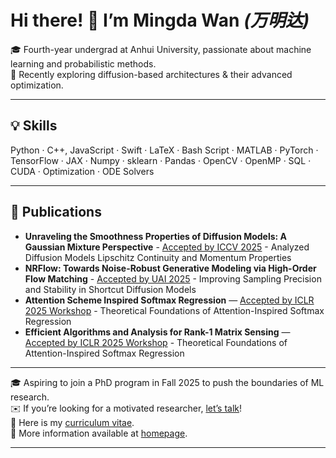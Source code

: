 # Hi there! 👋 I’m **Mingda Wan** *(万明达)*

🎓 Fourth-year undergrad at Anhui University, passionate about machine learning and probabilistic methods.  
🔭 Recently exploring diffusion-based architectures & their advanced optimization.

---

## 💡 Skills
Python · C++, JavaScript · Swift · LaTeX · Bash Script · MATLAB · PyTorch · TensorFlow · JAX · Numpy · sklearn · Pandas · OpenCV · OpenMP · SQL · CUDA · Optimization · ODE Solvers

---

## 📂 Publications
- **Unraveling the Smoothness Properties of Diffusion Models: A Gaussian Mixture Perspective** - [Accepted by ICCV 2025](https://mingdawan.github.io/data/papers_before_camera_ready_or_arxiv/Unraveling_the_Smoothness_Properties_of_Diffusion_Models_A_Gaussian_Mixture_Perspective.pdf.pdf) - Analyzed Diffusion Models Lipschitz Continuity and Momentum Properties 
- **NRFlow: Towards Noise-Robust Generative Modeling via High-Order Flow Matching** - [Accepted by UAI 2025](https://mingdawan.github.io/data/papers_before_camera_ready_or_arxiv/NRFlow_Towards_Noise-Robust_Generative_Modeling_via_High-Order_Flow_Matching.pdf) - Improving Sampling Precision and Stability in Shortcut Diffusion Models 
- **Attention Scheme Inspired Softmax Regression** — [Accepted by ICLR 2025 Workshop](https://openreview.net/pdf?id=po92bv6yRD) - Theoretical Foundations of Attention-Inspired Softmax Regression 
- **Efficient Algorithms and Analysis for Rank-1 Matrix Sensing** — [Accepted by ICLR 2025 Workshop](https://openreview.net/pdf?id=KifM9aeuDB) - Theoretical Foundations of Attention-Inspired Softmax Regression 
---

🎓 Aspiring to join a PhD program in Fall 2025 to push the boundaries of ML research.  
✉️ If you’re looking for a motivated researcher, [let’s talk](mailto:dylan.r.mathison@gmail.com)!  
📃 Here is my [curriculum vitae](https://mingdawan.github.io/data/assets/CV.pdf).  
🔗 More information available at [homepage](https://mingdawan.github.io). 

---
